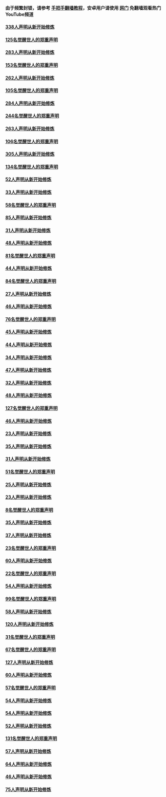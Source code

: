 #### 由于频繁封锁，请参考 [手把手翻墙教程](https://github.com/gfw-breaker/guides/wiki/)，安卓用户请使用 [网门](https://github.com/gfw-breaker/nogfw/blob/master/dl.md?t=04212300) 免翻墙观看热门YouTube频道 

#### [338人声明从新开始修炼](../pages/91/423540.md?t=04212300) 

#### [125名觉醒世人的郑重声明](../pages/91/423539.md?t=04212300) 

#### [283人声明从新开始修炼](../pages/91/423296.md?t=04212300) 

#### [153名觉醒世人的郑重声明](../pages/91/423295.md?t=04212300) 

#### [262人声明从新开始修炼](../pages/91/423004.md?t=04212300) 

#### [105名觉醒世人的郑重声明](../pages/91/423003.md?t=04212300) 

#### [284人声明从新开始修炼](../pages/91/422707.md?t=04212300) 

#### [244名觉醒世人的郑重声明](../pages/91/422706.md?t=04212300) 

#### [263人声明从新开始修炼](../pages/91/422553.md?t=04212300) 

#### [106名觉醒世人的郑重声明](../pages/91/422552.md?t=04212300) 

#### [305人声明从新开始修炼](../pages/91/422153.md?t=04212300) 

#### [134名觉醒世人的郑重声明](../pages/91/422152.md?t=04212300) 

#### [52人声明从新开始修炼](../pages/91/421846.md?t=04212300) 

#### [33人声明从新开始修炼](../pages/91/421804.md?t=04212300) 

#### [58名觉醒世人的郑重声明](../pages/91/421845.md?t=04212300) 

#### [85人声明从新开始修炼](../pages/91/421769.md?t=04212300) 

#### [31人声明从新开始修炼](../pages/91/421763.md?t=04212300) 

#### [48人声明从新开始修炼](../pages/91/421605.md?t=04212300) 

#### [81名觉醒世人的郑重声明](../pages/91/421656.md?t=04212300) 

#### [44人声明从新开始修炼](../pages/91/421544.md?t=04212300) 

#### [84名觉醒世人的郑重声明](../pages/91/421543.md?t=04212300) 

#### [27人声明从新开始修炼](../pages/91/421465.md?t=04212300) 

#### [46人声明从新开始修炼](../pages/91/421454.md?t=04212300) 

#### [76名觉醒世人的郑重声明](../pages/91/421453.md?t=04212300) 

#### [45人声明从新开始修炼](../pages/91/421452.md?t=04212300) 

#### [44人声明从新开始修炼](../pages/91/421422.md?t=04212300) 

#### [34人声明从新开始修炼](../pages/91/421322.md?t=04212300) 

#### [47人声明从新开始修炼](../pages/91/421264.md?t=04212300) 

#### [32人声明从新开始修炼](../pages/91/421225.md?t=04212300) 

#### [48人声明从新开始修炼](../pages/91/421202.md?t=04212300) 

#### [127名觉醒世人的郑重声明](../pages/91/421224.md?t=04212300) 

#### [46人声明从新开始修炼](../pages/91/421203.md?t=04212300) 

#### [23人声明从新开始修炼](../pages/91/421138.md?t=04212300) 

#### [35人声明从新开始修炼](../pages/91/421122.md?t=04212300) 

#### [31人声明从新开始修炼](../pages/91/421081.md?t=04212300) 

#### [51名觉醒世人的郑重声明](../pages/91/421080.md?t=04212300) 

#### [25人声明从新开始修炼](../pages/91/421020.md?t=04212300) 

#### [23人声明从新开始修炼](../pages/91/420884.md?t=04212300) 

#### [8名觉醒世人的郑重声明](../pages/91/420883.md?t=04212300) 

#### [35人声明从新开始修炼](../pages/91/420809.md?t=04212300) 

#### [37人声明从新开始修炼](../pages/91/420766.md?t=04212300) 

#### [23名觉醒世人的郑重声明](../pages/91/420765.md?t=04212300) 

#### [60人声明从新开始修炼](../pages/91/420727.md?t=04212300) 

#### [22名觉醒世人的郑重声明](../pages/91/420726.md?t=04212300) 

#### [54人声明从新开始修炼](../pages/91/420529.md?t=04212300) 

#### [99名觉醒世人的郑重声明](../pages/91/420528.md?t=04212300) 

#### [58人声明从新开始修炼](../pages/91/420198.md?t=04212300) 

#### [120人声明从新开始修炼](../pages/91/420141.md?t=04212300) 

#### [31名觉醒世人的郑重声明](../pages/91/420197.md?t=04212300) 

#### [67名觉醒世人的郑重声明](../pages/91/420140.md?t=04212300) 

#### [127人声明从新开始修炼](../pages/91/420082.md?t=04212300) 

#### [60人声明从新开始修炼](../pages/91/420081.md?t=04212300) 

#### [57名觉醒世人的郑重声明](../pages/91/420080.md?t=04212300) 

#### [54人声明从新开始修炼](../pages/91/419533.md?t=04212300) 

#### [54人声明从新开始修炼](../pages/91/419532.md?t=04212300) 

#### [52人声明从新开始修炼](../pages/91/419531.md?t=04212300) 

#### [131名觉醒世人的郑重声明](../pages/91/419530.md?t=04212300) 

#### [57人声明从新开始修炼](../pages/91/419430.md?t=04212300) 

#### [64人声明从新开始修炼](../pages/91/419429.md?t=04212300) 

#### [46人声明从新开始修炼](../pages/91/419428.md?t=04212300) 

#### [75人声明从新开始修炼](../pages/91/419427.md?t=04212300) 

